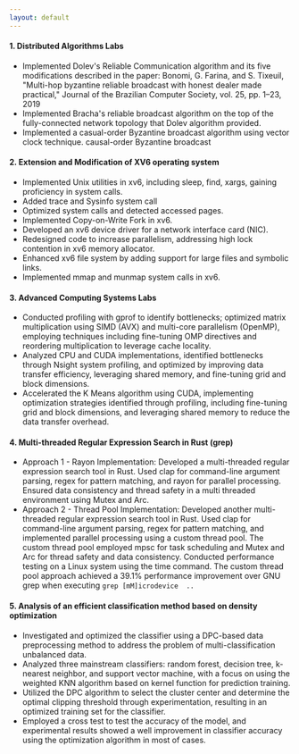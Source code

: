 ```yaml
---
layout: default
---
```

#### 1. Distributed Algorithms Labs

- Implemented Dolev's Reliable Communication algorithm and its five modifications described in the paper: Bonomi, G. Farina, and S. Tixeuil, "Multi-hop byzantine reliable broadcast with honest dealer made practical," Journal of the Brazilian Computer Society, vol. 25, pp. 1–23, 2019
- Implemented Bracha's reliable broadcast algorithm on the top of the fully-connected network topology that Dolev algorithm provided.
- Implemented a casual-order Byzantine broadcast algorithm using vector clock technique. causal-order Byzantine broadcast

#### 2. Extension and Modification of XV6 operating system
- Implemented Unix utilities in xv6, including sleep, find, xargs, gaining proficiency in system calls.
- Added trace and Sysinfo system call
- Optimized system calls and detected accessed pages.
- Implemented Copy-on-Write Fork in xv6.
- Developed an xv6 device driver for a network interface card (NIC).
- Redesigned code to increase parallelism, addressing high lock contention in xv6 memory allocator.
- Enhanced xv6 file system by adding support for large files and symbolic links.
- Implemented mmap and munmap system calls in xv6.


#### 3. Advanced Computing Systems Labs
- Conducted profiling with gprof to identify bottlenecks; optimized matrix multiplication using SIMD (AVX) and multi-core parallelism (OpenMP), employing techniques including fine-tuning OMP directives and reordering multiplication to leverage cache locality.
- Analyzed CPU and CUDA implementations, identified bottlenecks through Nsight system profiling, and optimized by improving data transfer efficiency, leveraging shared memory, and fine-tuning grid and block dimensions.
- Accelerated the K Means algorithm using CUDA, implementing optimization strategies identified through profiling, including fine-tuning grid and block dimensions, and leveraging shared memory to reduce the data transfer overhead.


#### 4. Multi-threaded	Regular	Expression	Search	in	Rust (grep)
- Approach 1 - Rayon Implementation: Developed a multi-threaded	regular	expression search tool in Rust.	Used clap for command-line
 argument parsing, regex for pattern matching, and rayon for parallel processing. Ensured data consistency and thread safety in a multi
threaded environment using Mutex and Arc.
- Approach	2	-	Thread	Pool	Implementation:	Developed	another	multi-threaded	regular	expression	search	tool	in	Rust.	Used	clap	for
 command-line	argument	parsing,	regex	for	pattern	matching,	and	implemented	parallel	processing	using	a	custom	thread	pool.	The	custom
 thread	pool	employed	mpsc	for	task	scheduling	and	Mutex	and	Arc	for	thread	safety	and	data	consistency.	Conducted	performance	testing
 on	a	Linux	system	using	the	time	command.	The	custom	thread	pool	approach	achieved	a	39.1%	performance	improvement	over	GNU
 grep	when	executing	```grep [mM]icrodevice	..```

#### 5. Analysis of an efficient classification method based on density optimization
- Investigated and optimized the classifier using a DPC-based data preprocessing method to address the problem of multi-classification unbalanced data.
- Analyzed three mainstream classifiers: random forest, decision tree, k-nearest neighbor, and support vector machine, with a focus on using the weighted KNN algorithm based on kernel function for prediction training.
- Utilized the DPC algorithm to select the cluster center and determine the optimal clipping threshold through experimentation, resulting in an optimized training set for the classifier.
- Employed a cross test to test the accuracy of the model, and experimental results showed a well improvement in classifier accuracy using the optimization algorithm in most of cases.


